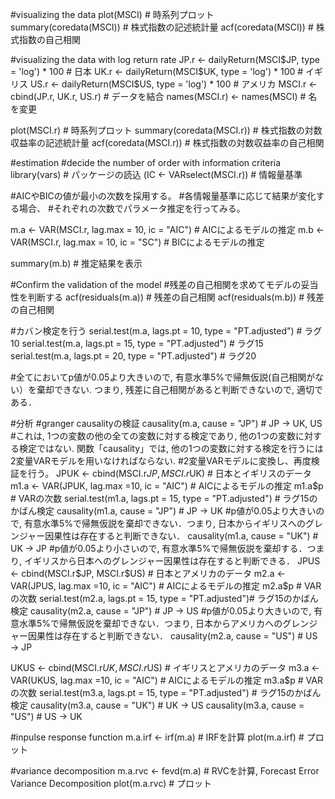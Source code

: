 #visualizing the data
plot(MSCI) # 時系列プロット
summary(coredata(MSCI)) # 株式指数の記述統計量
acf(coredata(MSCI)) # 株式指数の自己相関


#visualizing the data with log return rate
JP.r <- dailyReturn(MSCI$JP, type = 'log') * 100 # 日本
UK.r <- dailyReturn(MSCI$UK, type = 'log') * 100 # イギリス
US.r <- dailyReturn(MSCI$US, type = 'log') * 100 # アメリカ
MSCI.r <- cbind(JP.r, UK.r, US.r) # データを結合
names(MSCI.r) <- names(MSCI) # 名を変更


plot(MSCI.r) # 時系列プロット
summary(coredata(MSCI.r)) # 株式指数の対数収益率の記述統計量
acf(coredata(MSCI.r)) # 株式指数の対数収益率の自己相関



#estimation
#decide the number of order with information criteria
library(vars) # パッケージの読込
(IC <- VARselect(MSCI.r)) # 情報量基準


#AICやBICの値が最小の次数を採用する。
#各情報量基準に応じて結果が変化する場合、
#それぞれの次数でパラメータ推定を行ってみる。


m.a <- VAR(MSCI.r, lag.max = 10, ic = "AIC") # AICによるモデルの推定
m.b <- VAR(MSCI.r, lag.max = 10, ic = "SC") # BICによるモデルの推定

summary(m.b) # 推定結果を表示

#Confirm the validation of the model
#残差の自己相関を求めてモデルの妥当性を判断する
acf(residuals(m.a)) # 残差の自己相関
acf(residuals(m.b)) # 残差の自己相関 

#カバン検定を行う
serial.test(m.a, lags.pt = 10, type = "PT.adjusted") # ラグ10
serial.test(m.a, lags.pt = 15, type = "PT.adjusted") # ラグ15
serial.test(m.a, lags.pt = 20, type = "PT.adjusted") # ラグ20

#全てにおいてp値が0.05より大きいので, 有意水準5%で帰無仮説(自己相関がない）を棄却できない. つまり, 残差に自己相関があると判断できないので, 適切である．


#分析
#granger causalityの検証
causality(m.a, cause = "JP") # JP → UK, US
#これは, 1つの変数の他の全ての変数に対する検定であり, 他の1つの変数に対する検定ではない. 関数「causality」では, 他の1つの変数に対する検定を行うには2変量VARモデルを用いなければならない.
#2変量VARモデルに変換し、再度検証を行う。
JPUK <- cbind(MSCI.r$JP, MSCI.r$UK) # 日本とイギリスのデータ
m1.a <- VAR(JPUK, lag.max =10, ic = "AIC") # AICによるモデルの推定
m1.a$p # VARの次数
serial.test(m1.a, lags.pt = 15, type = "PT.adjusted") # ラグ15のかばん検定
causality(m1.a, cause = "JP") # JP → UK
#p値が0.05より大きいので, 有意水準5%で帰無仮説を棄却できない．つまり, 日本からイギリスへのグレンジャー因果性は存在すると判断できない．
causality(m1.a, cause = "UK") # UK → JP
#p値が0.05より小さいので, 有意水準5%で帰無仮説を棄却する．つまり, イギリスから日本へのグレンジャー因果性は存在すると判断できる．
JPUS <- cbind(MSCI.r$JP, MSCI.r$US) # 日本とアメリカのデータ
m2.a <- VAR(JPUS, lag.max =10, ic = "AIC") # AICによるモデルの推定
m2.a$p # VARの次数
serial.test(m2.a, lags.pt = 15, type = "PT.adjusted")# ラグ15のかばん検定
causality(m2.a, cause = "JP") # JP → US
#p値が0.05より大きいので, 有意水準5%で帰無仮説を棄却できない．つまり, 日本からアメリカへのグレンジャー因果性は存在すると判断できない．
causality(m2.a, cause = "US") # US → JP

UKUS <- cbind(MSCI.r$UK, MSCI.r$US) # イギリスとアメリカのデータ
m3.a <- VAR(UKUS, lag.max =10, ic = "AIC") # AICによるモデルの推定
m3.a$p # VARの次数
serial.test(m3.a, lags.pt = 15, type = "PT.adjusted") # ラグ15のかばん検定
causality(m3.a, cause = "UK") # UK → US
causality(m3.a, cause = "US") # US → UK

#inpulse response function
m.a.irf <- irf(m.a) # IRFを計算
plot(m.a.irf) # プロット

#variance decomposition
m.a.rvc <- fevd(m.a) # RVCを計算, Forecast Error Variance Decomposition
plot(m.a.rvc) # プロット
